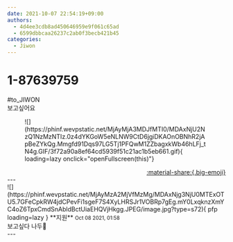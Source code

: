 ```yaml
---
date: 2021-10-07 22:54:19+09:00
authors:
  - 4d4ee3cdb8ad450646959e9f061c65ad
  - 6599dbbcaa26237c2ab0f3becb421b45
categories:
  - Jiwon
---
```


# 1-87639759

<div class="post-container" markdown="1">
<div class="content-container md-sidebar__scrollwrap" markdown="1">

\#to_JIWON<br>보고싶어요
<figure markdown="1">
![](https://phinf.wevpstatic.net/MjAyMjA3MDJfMTI0/MDAxNjU2NzQ1NzMzNTIz.0z4dYKGoW5eNLNW9CtD6jgiDKAOnOBNhR2jApBeZYkQg.Mmgfd91Dqs97LG5Tj1PFQwM1ZZbagxkWb46hLFj_tN4g.GIF/3f72a90a8ef64cd5939f51c21ac1b5eb661.gif){ loading=lazy onclick="openFullscreen(this)"}
</figure>


</div>
</div>

<div style="text-align: right;" markdown="1">
<a href="https://weverse.io/fromis9/fanpost/1-87639759" style="text-align: right;">:material-share:{.big-emoji}</a>
</div>
---

<div class="comments-container md-sidebar__scrollwrap" markdown="1">
<div class="comment" markdown="1">
<div class='id-container' markdown="1">
![](https://phinf.wevpstatic.net/MjAyMzA2MjVfMzMg/MDAxNjg3NjU0MTExOTU5.7GFeCpkRW4jdCPevFi1sgeF7S4XyLHRSJr1VOBRp7gEg.mY0LxqknzXmYC4oZ6TpxCmdSnAbldBctUiaEHQVjHkgg.JPEG/image.jpg?type=s72){ pfp loading=lazy }
**<span class="artist">지원</span>** <small>Oct 08 2021, 01:58</small><br>
</div>
<div class='comment-body' markdown="1">
보고싶다 나두💙
</div>
</div>
</div>
---
